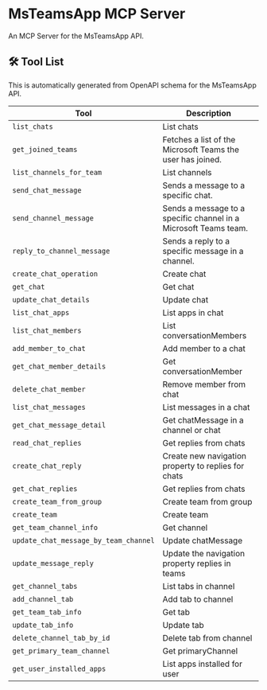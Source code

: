 # MsTeamsApp MCP Server

An MCP Server for the MsTeamsApp API.

## 🛠️ Tool List

This is automatically generated from OpenAPI schema for the MsTeamsApp API.


| Tool | Description |
|------|-------------|
| `list_chats` | List chats |
| `get_joined_teams` | Fetches a list of the Microsoft Teams the user has joined. |
| `list_channels_for_team` | List channels |
| `send_chat_message` | Sends a message to a specific chat. |
| `send_channel_message` | Sends a message to a specific channel in a Microsoft Teams team. |
| `reply_to_channel_message` | Sends a reply to a specific message in a channel. |
| `create_chat_operation` | Create chat |
| `get_chat` | Get chat |
| `update_chat_details` | Update chat |
| `list_chat_apps` | List apps in chat |
| `list_chat_members` | List conversationMembers |
| `add_member_to_chat` | Add member to a chat |
| `get_chat_member_details` | Get conversationMember |
| `delete_chat_member` | Remove member from chat |
| `list_chat_messages` | List messages in a chat |
| `get_chat_message_detail` | Get chatMessage in a channel or chat |
| `read_chat_replies` | Get replies from chats |
| `create_chat_reply` | Create new navigation property to replies for chats |
| `get_chat_replies` | Get replies from chats |
| `create_team_from_group` | Create team from group |
| `create_team` | Create team |
| `get_team_channel_info` | Get channel |
| `update_chat_message_by_team_channel` | Update chatMessage |
| `update_message_reply` | Update the navigation property replies in teams |
| `get_channel_tabs` | List tabs in channel |
| `add_channel_tab` | Add tab to channel |
| `get_team_tab_info` | Get tab |
| `update_tab_info` | Update tab |
| `delete_channel_tab_by_id` | Delete tab from channel |
| `get_primary_team_channel` | Get primaryChannel |
| `get_user_installed_apps` | List apps installed for user |
